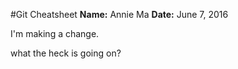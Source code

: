 #Git Cheatsheet
**Name:** Annie Ma
**Date:** June 7, 2016

I'm making a change.

what the heck is going on?